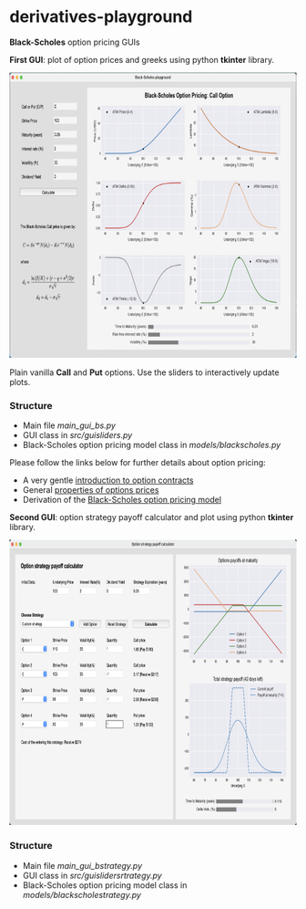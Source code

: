 # derivatives-playground

**Black-Scholes** option pricing GUIs 

**First GUI**: plot of option prices and greeks using python **tkinter** library.

<img src="/data/images/gui-screenshot.png" height="500" width="800">

Plain vanilla **Call** and **Put** options. Use the sliders to interactively update plots.  

### Structure

  * Main file *main_gui_bs.py*
  * GUI class in *src/guisliders.py*
  * Black-Scholes option pricing model class in *models/blackscholes.py* 

Please follow the links below for further details about option pricing:
  * A very gentle [introduction to option contracts](http://leonardorocchi.info/topics-pages/qfin/intro-option-contracts/intro-option-contracts.html)
  * General [properties of options prices](http://leonardorocchi.info/topics-pages/qfin/properties-option-pricing/properties-option-pricing.html)
  * Derivation of the [Black-Scholes option pricing model](http://leonardorocchi.info/topics-pages/qfin/black-scholes-option-pricing-model/bs-option-pricing-model.html)


**Second GUI**: option strategy payoff calculator and plot using python **tkinter** library.

<img src="/data/images/gui-strategy-screenshot.png" height="500" width="800">

### Structure

  * Main file *main_gui_bstrategy.py*
  * GUI class in *src/guislidersrtrategy.py*
  * Black-Scholes option pricing model class in *models/blackscholestrategy.py* 